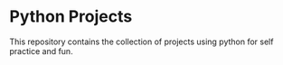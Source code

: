 # Python Projects

This repository contains the collection of projects using python for self practice and fun.
